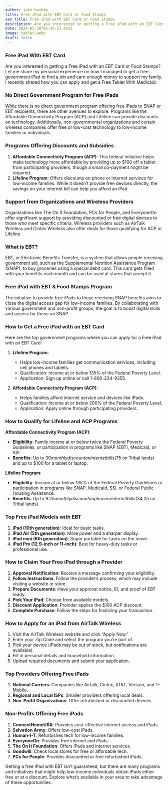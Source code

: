 ```yaml
---
author: john hashim
title: Free iPad with EBT Card or Food Stamps
seo_title: Free iPad with EBT Card or Food Stamps
description: Are you interested in getting a Free iPad with an EBT Card or Food Stamps? Let me share my personal experience on how I managed to get a free government iPad to find a job and earn enough money to support my family. I recently shared how you can apply and get a Free Tablet With Medicaid.
date: 2024-05-30T05:45:23.641Z
image: tablet.webp
draft: false
---
```


### Free iPad With EBT Card
Are you interested in getting a Free iPad with an EBT Card or Food Stamps? Let me share my personal experience on how I managed to get a free government iPad to find a job and earn enough money to support my family. I recently shared how you can apply and get a Free Tablet With Medicaid.

### No Direct Government Program for Free iPads

While there is no direct government program offering free iPads to SNAP or EBT recipients, there are other avenues to explore. Programs like the Affordable Connectivity Program (ACP) and Lifeline can provide discounts on technology. Additionally, non-governmental organizations and certain wireless companies offer free or low-cost technology to low-income families or individuals.

### Programs Offering Discounts and Subsidies

1. **Affordable Connectivity Program (ACP)**: This federal initiative helps make technology more affordable by providing up to $100 off a tablet from participating providers, though a small co-payment might be required.
2. **Lifeline Program**: Offers discounts on phone or internet services for low-income families. While it doesn’t provide free devices directly, the savings on your internet bill can help you afford an iPad.

### Support from Organizations and Wireless Providers

Organizations like The On It Foundation, PCs for People, and EveryoneOn offer significant support by providing discounted or free digital devices to those who meet specific criteria. Wireless providers such as AirTalk Wireless and Cintex Wireless also offer deals for those qualifying for ACP or Lifeline.

### What is EBT?

EBT, or Electronic Benefits Transfer, is a system that allows people receiving government aid, such as the Supplemental Nutrition Assistance Program (SNAP), to buy groceries using a special debit card. This card gets filled with your benefits each month and can be used at stores that accept it. 

### Free iPad with EBT & Food Stamps Program

The initiative to provide free iPads to those receiving SNAP benefits aims to close the digital access gap for low-income families. By collaborating with various government and non-profit groups, the goal is to boost digital skills and access for those on SNAP.

### How to Get a Free iPad with an EBT Card

Here are the top government programs where you can apply for a Free iPad with an EBT Card:

1. **Lifeline Program**: 
   - Helps low-income families get communication services, including cell phones and tablets.
   - Qualification: Income at or below 135% of the Federal Poverty Level.
   - Application: Sign up online or call 1-800-234-9355.

2. **Affordable Connectivity Program (ACP)**:
   - Helps families afford internet service and devices like iPads.
   - Qualification: Income at or below 200% of the Federal Poverty Level.
   - Application: Apply online through participating providers.

### How to Qualify for Lifeline and ACP Programs

**Affordable Connectivity Program (ACP)**:
- **Eligibility**: Family income at or below twice the Federal Poverty Guidelines, or participation in programs like SNAP (EBT), Medicaid, or SSI.
- **Benefits**: Up to $30 monthly discount on internet bills ($75 on Tribal lands) and up to $100 for a tablet or laptop.

**Lifeline Program**:
- **Eligibility**: Income at or below 135% of the Federal Poverty Guidelines or participation in programs like SNAP, Medicaid, SSI, or Federal Public Housing Assistance.
- **Benefits**: Up to $9.25 monthly discount on phone or internet bills ($34.25 on Tribal lands).

### Top Free iPad Models with EBT

1. **iPad (10th generation)**: Ideal for basic tasks.
2. **iPad Air (5th generation)**: More power and a sharper display.
3. **iPad mini (6th generation)**: Super portable for tasks on the move.
4. **iPad Pro (12.9-inch or 11-inch)**: Best for heavy-duty tasks or professional use.

### How to Claim Your Free iPad through a Provider

1. **Approval Notification**: Receive a message confirming your eligibility.
2. **Follow Instructions**: Follow the provider’s process, which may include visiting a website or store.
3. **Prepare Documents**: Have your approval notice, ID, and proof of EBT ready.
4. **Pick Your iPad**: Choose from available models.
5. **Discount Application**: Provider applies the $100 ACP discount.
6. **Complete Purchase**: Follow the steps for finalizing your transaction.

### How to Apply for an iPad from AirTalk Wireless

1. Visit the AirTalk Wireless website and click “Apply Now.”
2. Enter your Zip Code and select the program you’re part of.
3. Pick your device (iPads may be out of stock, but notifications are available).
4. Fill in personal details and household information.
5. Upload required documents and submit your application.

### Top Providers Offering Free iPads

1. **National Carriers**: Companies like Airtalk, Cintex, AT&T, Verizon, and T-Mobile.
2. **Regional and Local ISPs**: Smaller providers offering local deals.
3. **Non-Profit Organizations**: Offer refurbished or discounted devices.

### Non-Profits Offering Free iPads

1. **ConnectHomeUSA**: Provides cost-effective internet access and iPads.
2. **Salvation Army**: Offers low-cost iPads.
3. **Human-I-T**: Refurbishes tech for low-income families.
4. **EveryoneOn**: Provides free internet and iPads.
5. **The On It Foundation**: Offers iPads and internet services.
6. **Goodwill**: Check local stores for free or affordable tech.
7. **PCs for People**: Provides discounted or free refurbished iPads.


Getting a free iPad with EBT isn’t guaranteed, but there are many programs and initiatives that might help low-income individuals obtain iPads either free or at a discount. Explore what’s available in your area to take advantage of these opportunities.